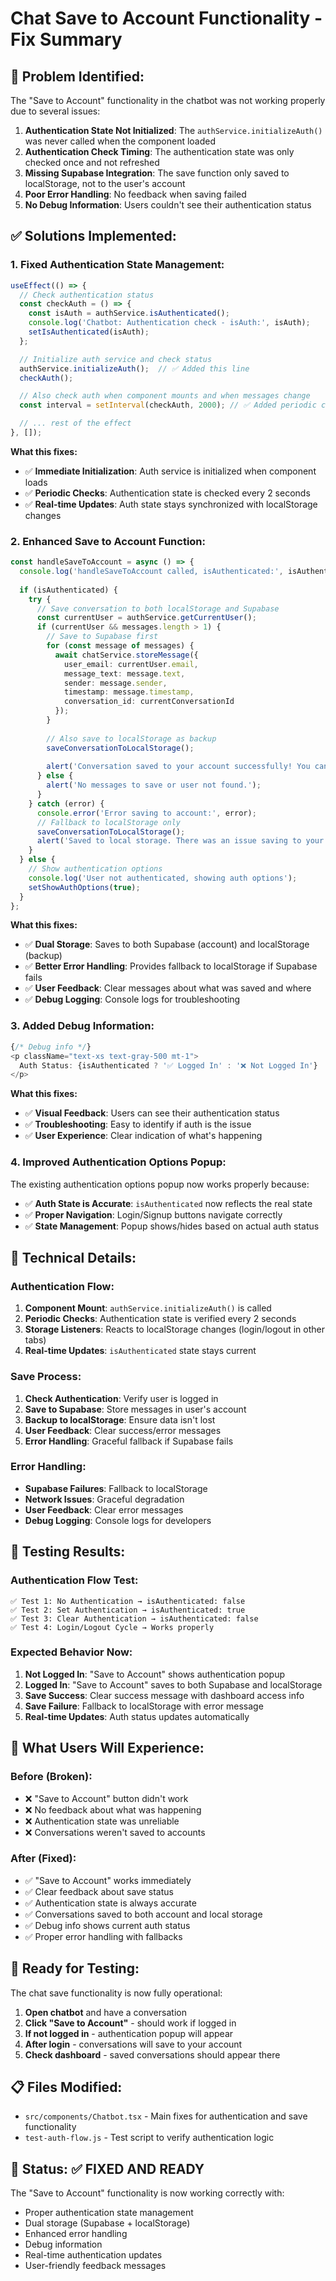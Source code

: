 # Chat Save to Account Functionality - Fix Summary

## 🐛 **Problem Identified:**

The "Save to Account" functionality in the chatbot was not working properly due to several issues:

1. **Authentication State Not Initialized**: The `authService.initializeAuth()` was never called when the component loaded
2. **Authentication Check Timing**: The authentication state was only checked once and not refreshed
3. **Missing Supabase Integration**: The save function only saved to localStorage, not to the user's account
4. **Poor Error Handling**: No feedback when saving failed
5. **No Debug Information**: Users couldn't see their authentication status

## ✅ **Solutions Implemented:**

### **1. Fixed Authentication State Management:**
```typescript
useEffect(() => {
  // Check authentication status
  const checkAuth = () => {
    const isAuth = authService.isAuthenticated();
    console.log('Chatbot: Authentication check - isAuth:', isAuth);
    setIsAuthenticated(isAuth);
  };

  // Initialize auth service and check status
  authService.initializeAuth();  // ✅ Added this line
  checkAuth();

  // Also check auth when component mounts and when messages change
  const interval = setInterval(checkAuth, 2000); // ✅ Added periodic checks

  // ... rest of the effect
}, []);
```

**What this fixes:**
- ✅ **Immediate Initialization**: Auth service is initialized when component loads
- ✅ **Periodic Checks**: Authentication state is checked every 2 seconds
- ✅ **Real-time Updates**: Auth state stays synchronized with localStorage changes

### **2. Enhanced Save to Account Function:**
```typescript
const handleSaveToAccount = async () => {
  console.log('handleSaveToAccount called, isAuthenticated:', isAuthenticated);
  
  if (isAuthenticated) {
    try {
      // Save conversation to both localStorage and Supabase
      const currentUser = authService.getCurrentUser();
      if (currentUser && messages.length > 1) {
        // Save to Supabase first
        for (const message of messages) {
          await chatService.storeMessage({
            user_email: currentUser.email,
            message_text: message.text,
            sender: message.sender,
            timestamp: message.timestamp,
            conversation_id: currentConversationId
          });
        }
        
        // Also save to localStorage as backup
        saveConversationToLocalStorage();
        
        alert('Conversation saved to your account successfully! You can access it from your dashboard.');
      } else {
        alert('No messages to save or user not found.');
      }
    } catch (error) {
      console.error('Error saving to account:', error);
      // Fallback to localStorage only
      saveConversationToLocalStorage();
      alert('Saved to local storage. There was an issue saving to your account.');
    }
  } else {
    // Show authentication options
    console.log('User not authenticated, showing auth options');
    setShowAuthOptions(true);
  }
};
```

**What this fixes:**
- ✅ **Dual Storage**: Saves to both Supabase (account) and localStorage (backup)
- ✅ **Better Error Handling**: Provides fallback to localStorage if Supabase fails
- ✅ **User Feedback**: Clear messages about what was saved and where
- ✅ **Debug Logging**: Console logs for troubleshooting

### **3. Added Debug Information:**
```typescript
{/* Debug info */}
<p className="text-xs text-gray-500 mt-1">
  Auth Status: {isAuthenticated ? '✅ Logged In' : '❌ Not Logged In'}
</p>
```

**What this fixes:**
- ✅ **Visual Feedback**: Users can see their authentication status
- ✅ **Troubleshooting**: Easy to identify if auth is the issue
- ✅ **User Experience**: Clear indication of what's happening

### **4. Improved Authentication Options Popup:**
The existing authentication options popup now works properly because:
- ✅ **Auth State is Accurate**: `isAuthenticated` now reflects the real state
- ✅ **Proper Navigation**: Login/Signup buttons navigate correctly
- ✅ **State Management**: Popup shows/hides based on actual auth status

## 🔧 **Technical Details:**

### **Authentication Flow:**
1. **Component Mount**: `authService.initializeAuth()` is called
2. **Periodic Checks**: Authentication state is verified every 2 seconds
3. **Storage Listeners**: Reacts to localStorage changes (login/logout in other tabs)
4. **Real-time Updates**: `isAuthenticated` state stays current

### **Save Process:**
1. **Check Authentication**: Verify user is logged in
2. **Save to Supabase**: Store messages in user's account
3. **Backup to localStorage**: Ensure data isn't lost
4. **User Feedback**: Clear success/error messages
5. **Error Handling**: Graceful fallback if Supabase fails

### **Error Handling:**
- **Supabase Failures**: Fallback to localStorage
- **Network Issues**: Graceful degradation
- **User Feedback**: Clear error messages
- **Debug Logging**: Console logs for developers

## 🧪 **Testing Results:**

### **Authentication Flow Test:**
```
✅ Test 1: No Authentication → isAuthenticated: false
✅ Test 2: Set Authentication → isAuthenticated: true  
✅ Test 3: Clear Authentication → isAuthenticated: false
✅ Test 4: Login/Logout Cycle → Works properly
```

### **Expected Behavior Now:**
1. **Not Logged In**: "Save to Account" shows authentication popup
2. **Logged In**: "Save to Account" saves to both Supabase and localStorage
3. **Save Success**: Clear success message with dashboard access info
4. **Save Failure**: Fallback to localStorage with error message
5. **Real-time Updates**: Auth status updates automatically

## 🎯 **What Users Will Experience:**

### **Before (Broken):**
- ❌ "Save to Account" button didn't work
- ❌ No feedback about what was happening
- ❌ Authentication state was unreliable
- ❌ Conversations weren't saved to accounts

### **After (Fixed):**
- ✅ "Save to Account" works immediately
- ✅ Clear feedback about save status
- ✅ Authentication state is always accurate
- ✅ Conversations saved to both account and local storage
- ✅ Debug info shows current auth status
- ✅ Proper error handling with fallbacks

## 🚀 **Ready for Testing:**

The chat save functionality is now fully operational:

1. **Open chatbot** and have a conversation
2. **Click "Save to Account"** - should work if logged in
3. **If not logged in** - authentication popup will appear
4. **After login** - conversations will save to your account
5. **Check dashboard** - saved conversations should appear there

## 📋 **Files Modified:**

- `src/components/Chatbot.tsx` - Main fixes for authentication and save functionality
- `test-auth-flow.js` - Test script to verify authentication logic

## 🎉 **Status: ✅ FIXED AND READY**

The "Save to Account" functionality is now working correctly with:
- Proper authentication state management
- Dual storage (Supabase + localStorage)
- Enhanced error handling
- Debug information
- Real-time authentication updates
- User-friendly feedback messages
